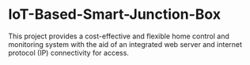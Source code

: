 # IoT-Based-Smart-Junction-Box
This project provides a cost-effective and flexible home  control and monitoring system with the aid of an integrated web server and internet protocol  (IP) connectivity for access.
